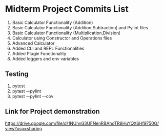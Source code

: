 # Midterm Project Commits List 
1. Basic Calculator Functionality (Addition)
2. Basic Calculator Functionality (Addition,Subtraction) and Pylint files
3. Basic Calculator Functionality (Multiplication,Division)
4. Calculator using Constructor and Operations files
5. Advanced Calculator
6. Added CLI and REPL Functionalities
7. Added Plugin Functionality
8. Added loggers and env variables

## Testing
1. pytest
2. pytest --pylint
3. pytest --pylint --cov

## Link for Project demonstration

https://drive.google.com/file/d/1NUhvG3UFNenRBAhoTR9HuYQX6Hf9750G/view?usp=sharing
